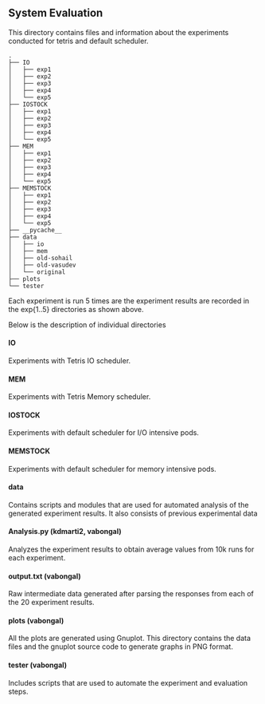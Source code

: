 ## System Evaluation

This directory contains files and information about the experiments conducted for tetris and default scheduler.

```(bash)
.
├── IO
│   ├── exp1
│   ├── exp2
│   ├── exp3
│   ├── exp4
│   └── exp5
├── IOSTOCK
│   ├── exp1
│   ├── exp2
│   ├── exp3
│   ├── exp4
│   └── exp5
├── MEM
│   ├── exp1
│   ├── exp2
│   ├── exp3
│   ├── exp4
│   └── exp5
├── MEMSTOCK
│   ├── exp1
│   ├── exp2
│   ├── exp3
│   ├── exp4
│   └── exp5
├── __pycache__
├── data
│   ├── io
│   ├── mem
│   ├── old-sohail
│   ├── old-vasudev
│   └── original
├── plots
└── tester
```

Each experiment is run 5 times are the experiment results are recorded in the exp{1..5} directories as shown above.

Below is the description of individual directories

#### IO 
Experiments with Tetris IO scheduler.

#### MEM
Experiments with Tetris Memory scheduler.

#### IOSTOCK
Experiments with default scheduler for I/O intensive pods.

#### MEMSTOCK
Experiments with default scheduler for memory intensive pods.

#### data
Contains scripts and modules that are used for automated analysis of the generated experiment results. It also consists of previous experimental data

#### Analysis.py (kdmarti2, vabongal)
Analyzes the experiment results to obtain average values from 10k runs for each experiment.

#### output.txt (vabongal)
Raw intermediate data generated after parsing the responses from each of the 20 experiment results.

#### plots (vabongal)
All the plots are generated using Gnuplot. This directory contains the data files and the gnuplot source code to generate graphs in PNG format. 

#### tester (vabongal)
Includes scripts that are used to automate the experiment and evaluation steps. 
